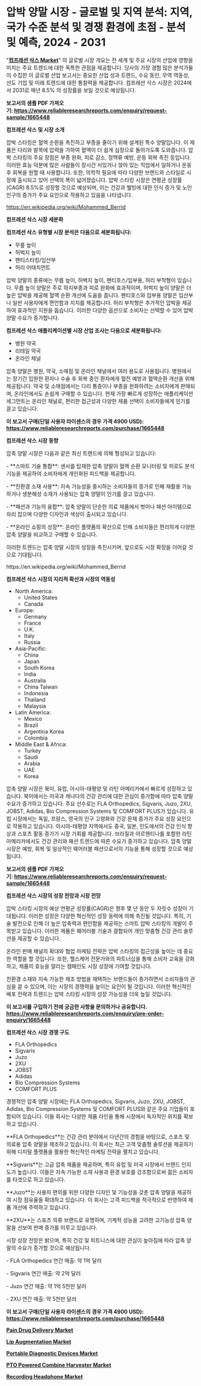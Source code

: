 <p><h1>압박 양말 시장 - 글로벌 및 지역 분석: 지역, 국가 수준 분석 및 경쟁 환경에 초점 - 분석 및 예측, 2024 - 2031</h1></p><p>"<strong><a href="https://www.reliableresearchreports.com/compression-socks-r1665448">컴프레션 삭스 Market</a></strong>" 의 글로벌 시장 개요는 전 세계 및 주요 시장의 산업에 영향을 미치는 주요 트렌드에 대한 독특한 관점을 제공합니다. 당사의 가장 경험 많은 분석가들이 수집한 이 글로벌 산업 보고서는 중요한 산업 성과 트렌드, 수요 동인, 무역 역동성, 선도 기업 및 미래 트렌드에 대한 통찰력을 제공합니다. 컴프레션 삭스 시장은 2024에서 2031로 매년 8.5% 의 성장률을 보일 것으로 예상됩니다.</p>
<p><strong>보고서의 샘플 PDF 가져오기:&nbsp;<a href="https://www.reliableresearchreports.com/enquiry/request-sample/1665448">https://www.reliableresearchreports.com/enquiry/request-sample/1665448</a></strong></p>
<p><strong>컴프레션 삭스 및 시장 소개</strong></p>
<p><p>압박 스타킹은 혈액 순환을 촉진하고 부종을 줄이기 위해 설계된 특수 양말입니다. 이 제품은 다리와 발목에 압력을 가하여 혈액이 더 쉽게 심장으로 돌아가도록 도와줍니다. 압박 스타킹의 주요 장점은 부종 완화, 피로 감소, 정맥류 예방, 운동 회복 촉진 등입니다. 이러한 효능 덕분에 많은 사람들이 장시간 서있거나 앉아 있는 직업에서 일하거나 운동 후 회복을 원할 때 사용합니다. 또한, 의학적 필요에 따라 다양한 브랜드와 스타일로 시장에 출시되고 있어 선택의 폭이 넓어졌습니다. 압박 스타킹 시장은 연평균 성장률(CAGR) 8.5%로 성장할 것으로 예상되며, 이는 건강과 웰빙에 대한 인식 증가 및 노인 인구의 증가가 주요 요인으로 작용하고 있음을 나타냅니다.</p></p>
<p><a href="https://en.wikipedia.org/wiki/Mohammed_Berrid">https://en.wikipedia.org/wiki/Mohammed_Berrid</a></p>
<p><strong>컴프레션 삭스 시장 세분화</strong></p>
<p><strong>컴프레션 삭스 유형별 시장 분석은 다음으로 세분화됩니다:</strong></p>
<p><ul><li>무릎 높이</li><li>허벅지 높이</li><li>팬티스타킹/임산부</li><li>허리 어태치먼트</li></ul></p>
<p><p>압박 양말의 종류에는 무릅 높이, 허벅지 높이, 팬티호스/임부용, 허리 부착형이 있습니다. 무릅 높이 양말은 주로 하지부종과 피로 완화에 효과적이며, 허벅지 높이 양말은 더 높은 압박을 제공해 혈액 순환 개선에 도움을 줍니다. 팬티호스와 임부용 양말은 임산부나 일반 사용자에게 편안함과 지지를 제공합니다. 허리 부착형은 추가적인 압박을 제공하여 효과적인 지원을 돕습니다. 이러한 다양한 옵션으로 소비자는 선택할 수 있어 압박 양말 수요가 증가합니다.</p></p>
<p><strong>컴프레션 삭스 애플리케이션별 시장 산업 조사는 다음으로 세분화됩니다:</strong></p>
<p><ul><li>병원 약국</li><li>리테일 약국</li><li>온라인 채널</li></ul></p>
<p><p>압축 양말은 병원, 약국, 소매점 및 온라인 채널에서 여러 용도로 사용됩니다. 병원에서는 장기간 입원한 환자나 수술 후 회복 중인 환자에게 혈전 예방과 혈액순환 개선을 위해 제공됩니다. 약국 및 소매점에서는 다리 통증이나 부종을 완화하려는 소비자에게 판매되며, 온라인에서도 손쉽게 구매할 수 있습니다. 현재 가장 빠르게 성장하는 애플리케이션 세그먼트는 온라인 채널로, 편리한 접근성과 다양한 제품 선택이 소비자들에게 인기를 끌고 있습니다.</p></p>
<p><strong>이 보고서 구매(단일 사용자 라이센스의 경우 가격 4900 USD): <a href="https://www.reliableresearchreports.com/purchase/1665448">https://www.reliableresearchreports.com/purchase/1665448</a></strong></p>
<p><strong>컴프레션 삭스 시장 동향</strong></p>
<p><p>압축 양말 시장은 다음과 같은 최신 트렌드에 의해 형성되고 있습니다:</p><p>- **스마트 기술 통합**: 센서를 탑재한 압축 양말이 혈액 순환 모니터링 및 피로도 분석 기능을 제공하여 소비자에게 개인화된 피드백을 제공합니다.</p><p>- **친환경 소재 사용**: 지속 가능성을 중시하는 소비자들의 증가로 인해 재활용 가능하거나 생분해성 소재가 사용되는 압축 양말이 인기를 끌고 있습니다.</p><p>- **패션과 기능의 융합**: 압축 양말이 단순한 의료 제품에서 벗어나 패션 아이템으로 자리 잡으며 다양한 디자인과 색상이 출시되고 있습니다.</p><p>- **온라인 쇼핑의 성장**: 온라인 플랫폼의 확산으로 인해 소비자들은 편리하게 다양한 압축 양말을 비교하고 구매할 수 있습니다.</p><p>이러한 트렌드는 압축 양말 시장의 성장을 촉진시키며, 앞으로도 시장 확장을 이어갈 것으로 기대됩니다.</p></p>
<p>https://en.wikipedia.org/wiki/Mohammed_Berrid</p>
<p><strong>컴프레션 삭스 시장의 지리적 확산과 시장의 역동성</strong></p>
<p><ul>
    <li>
        North America:
        <ul>
            <li>United States</li>
            <li>Canada</li>
        </ul>
    </li>
    <li>
        Europe:
        <ul>
            <li>Germany</li>
            <li>France</li>
            <li>U.K.</li>
            <li>Italy</li>
            <li>Russia</li>
        </ul>
    </li>
    <li>
        Asia-Pacific:
        <ul>
            <li>China</li>
            <li>Japan</li>
            <li>South Korea</li>
            <li>India</li>
            <li>Australia</li>
            <li>China Taiwan</li>
            <li>Indonesia</li>
            <li>Thailand</li>
            <li>Malaysia</li>
        </ul>
    </li>
    <li>
        Latin America:
        <ul>
            <li>Mexico</li>
            <li>Brazil</li>
            <li>Argentina Korea</li>
            <li>Colombia</li>
        </ul>
    </li>
    <li>
        Middle East & Africa:
        <ul>
            <li>Turkey</li>
            <li>Saudi</li>
            <li>Arabia</li>
            <li>UAE</li>
            <li>Korea</li>
        </ul>
    </li>
    </ul></p>
<p><p>압축 양말 시장은 북미, 유럽, 아시아-태평양 및 라틴 아메리카에서 빠르게 성장하고 있습니다. 북미에서는 미국과 캐나다의 건강 관리에 대한 관심이 증가함에 따라 압축 양말 수요가 증가하고 있습니다. 주요 선수로는 FLA Orthopedics, Sigvaris, Juzo, 2XU, JOBST, Adidas, Bio Compression Systems 및 COMFORT PLUS가 있습니다. 유럽 시장에서는 독일, 프랑스, 영국의 인구 고령화와 건강 문제 증가가 주요 성장 요인으로 작용하고 있습니다. 아시아-태평양 지역에서도 중국, 일본, 인도에서의 건강 인식 향상과 스포츠 활동 증가가 시장 기회를 제공합니다. 브라질과 아르헨티나를 포함한 라틴 아메리카에서도 건강 관리와 패션 트렌드에 따른 수요가 증가하고 있습니다. 압축 양말 시장은 예방, 회복 및 일상적인 웨어러블 패션으로서의 기능을 통해 성장할 것으로 예상됩니다.</p></p>
<p><strong>보고서의 샘플 PDF 가져오기:&nbsp;<a href="https://www.reliableresearchreports.com/enquiry/request-sample/1665448">https://www.reliableresearchreports.com/enquiry/request-sample/1665448</a></strong></p>
<p><strong>컴프레션 삭스 시장의 성장 전망과 시장 전망</strong></p>
<p><p>압박 스타킹 시장의 예상 연평균 성장률(CAGR)은 향후 몇 년 동안 두 자릿수 성장이 기대됩니다. 이러한 성장은 다양한 혁신적인 성장 동력에 의해 촉진될 것입니다. 특히, 기술 발전으로 인해 더 높은 압축력과 편안함을 제공하는 스마트 압박 스타킹의 개발이 주목받고 있습니다. 이러한 제품은 웨어러블 기술과 결합되어 개인 맞춤형 건강 관리 솔루션을 제공할 수 있습니다.</p><p>온라인 판매 채널의 확대와 협업 마케팅 전략은 압박 스타킹의 접근성을 높이는 데 중요한 역할을 할 것입니다. 또한, 헬스케어 전문가와의 파트너십을 통해 소비자 교육을 강화하고, 제품의 효능을 알리는 캠페인도 시장 성장에 기여할 것입니다.</p><p>친환경 소재와 지속 가능한 제조 방법을 채택하는 브랜드들이 증가하면서 소비자들의 관심을 끌 수 있으며, 이는 시장의 경쟁력을 높이는 요인이 될 것입니다. 이러한 혁신적인 배포 전략과 트렌드는 압박 스타킹 시장의 성장 가능성을 더욱 높일 것입니다.</p></p>
<p><strong>이 보고서를 구입하기 전에 궁금한 사항을 문의하거나 공유합니다. <a href="https://www.reliableresearchreports.com/enquiry/pre-order-enquiry/1665448">https://www.reliableresearchreports.com/enquiry/pre-order-enquiry/1665448</a></strong></p>
<p><strong>컴프레션 삭스 시장 경쟁 구도</strong></p>
<p><ul><li>FLA Orthopedics</li><li>Sigvaris</li><li>Juzo</li><li>2XU</li><li>JOBST</li><li>Adidas</li><li>Bio Compression Systems</li><li>COMFORT PLUS</li></ul></p>
<p><p>경쟁적인 압축 양말 시장에는 FLA Orthopedics, Sigvaris, Juzo, 2XU, JOBST, Adidas, Bio Compression Systems 및 COMFORT PLUS와 같은 주요 기업들이 포함되어 있습니다. 이들 회사는 다양한 제품 라인을 통해 시장에서 독자적인 위치를 확보하고 있습니다.</p><p>**FLA Orthopedics**는 건강 관리 분야에서 다년간의 경험을 바탕으로, 스포츠 및 의료용 압축 양말을 제조하고 있습니다. 이 회사는 최근 고객 맞춤형 솔루션을 제공하기 위해 디지털 플랫폼을 활용한 혁신적인 마케팅 전략을 펼치고 있습니다.</p><p>**Sigvaris**는 고급 압축 제품을 제공하며, 특히 유럽 및 미국 시장에서 브랜드 인지도가 높습니다. 이들은 지속 가능한 소재 사용과 환경 보호를 강조함으로써 젊은 소비자를 타겟으로 하고 있습니다.</p><p>**Juzo**는 사용자 편의를 위한 다양한 디자인 및 기능성을 갖춘 압축 양말을 제공하여 시장 점유율을 확대하고 있습니다. 이 회사는 고객 피드백을 적극적으로 반영하여 제품 개선에 주력하고 있습니다.</p><p>**2XU**는 스포츠 의류 브랜드로 유명하며, 기계적 성능을 고려한 고기능성 압축 양말을 선보여 판매 증가를 이루고 있습니다.</p><p>시장 성장 전망은 밝으며, 특히 건강 및 피트니스에 대한 관심이 높아짐에 따라 압축 양말의 수요가 증가할 것으로 예상됩니다. </p><p>- FLA Orthopedics 연간 매출: 약 1억 달러</p><p>- Sigvaris 연간 매출: 약 2억 달러</p><p>- Juzo 연간 매출: 약 1억 5천만 달러</p><p>- 2XU 연간 매출: 약 5천만 달러</p></p>
<p><strong>이 보고서 구매(단일 사용자 라이센스의 경우 가격 4900 USD): <a href="https://www.reliableresearchreports.com/purchase/1665448">https://www.reliableresearchreports.com/purchase/1665448</a></strong></p>
<p><strong><p><a href="https://medium.com/@juanstephebgxxfbf/pain-drug-delivery-market-industry-landscape-growth-trajectories-and-global-markets-1003fcd6b9b3">Pain Drug Delivery Market</a></p><p><a href="https://www.linkedin.com/pulse/lip-augmentation-market-size-share-trends-analysis-report-vmyre">Lip Augmentation Market</a></p><p><a href="https://www.linkedin.com/pulse/market-dynamics-future-trends-global-portable-diagnostic-9lwie">Portable Diagnostic Devices Market</a></p><p><a href="https://github.com/petbigbeepjn/Market-Research-Report-List-1/blob/main/pto-powered-combine-harvester-market.md">PTO Powered Combine Harvester Market</a></p><p><a href="https://issuu.com/reportprime-2/docs/recording-headphone-market-size-203_d9eeccae1fb27d">Recording Headphone Market</a></p></strong></p>
<p></p>